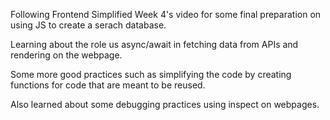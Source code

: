Following Frontend Simplified Week 4's video for some final preparation on using JS to create a serach database.

Learning about the role us async/await in fetching data from APIs and rendering on the webpage.

Some more good practices such as simplifying the code by creating functions for code that are meant to be reused.

Also learned about some debugging practices using inspect on webpages.

